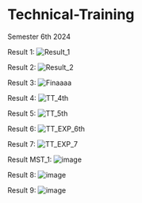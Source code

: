 # Technical-Training
Semester 6th 2024

Result 1: 
![Result_1](https://github.com/Meenu00615/Technical-Training/assets/149779716/756e0f28-2a0c-469f-a001-149365a9d680)

Result 2: 
![Result_2](https://github.com/Meenu00615/Technical-Training/assets/149779716/a16ce6d9-c9dd-452f-9914-b6b67567ddd4)

Result 3: 
![Finaaaa](https://github.com/Meenu00615/Technical-Training/assets/149779716/bd599ce4-a0f1-48ed-b4f9-89ffdee8e2a1)

Result 4: 
![TT_4th](https://github.com/Meenu00615/Technical-Training/assets/149779716/05b0e96a-e31b-4ead-ae63-90ec1ad20a69)

Result 5:
![TT_5th](https://github.com/Meenu00615/Technical-Training/assets/149779716/2b8e5b9e-6c31-47b5-8eeb-3c3daff018ca)

Result 6:
![TT_EXP_6th](https://github.com/Meenu00615/Technical-Training/assets/149779716/5d6ec607-11fa-4ff0-9850-3efd62d76a68)

Result 7:
![TT_EXP_7](https://github.com/Meenu00615/Technical-Training/assets/149779716/e2d9bb58-57c7-4226-bf14-6c32d7a2e875)

Result MST_1:
![image](https://github.com/Meenu00615/Technical-Training/assets/149779716/2bb8fdf1-7bdb-40fc-b090-0950a43bd810)

Result 8:
![image](https://github.com/Meenu00615/Technical-Training/assets/149779716/3cb2fb79-5bd1-40de-87f5-db1d80be2e2d)

Result 9:
![image](https://github.com/Meenu00615/Technical-Training/assets/149779716/1db80ee7-c451-40e5-94d6-03ba7eb58be4)

